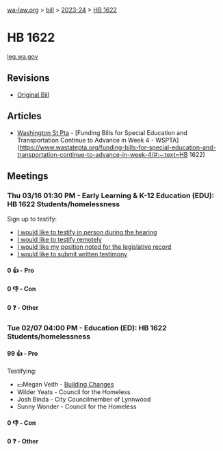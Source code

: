 [wa-law.org](/) > [bill](/bill/) > [2023-24](/bill/2023-24/) > [HB 1622](/bill/2023-24/hb/1622/)

# HB 1622
[leg.wa.gov](https://app.leg.wa.gov/billsummary?BillNumber=1622&Year=2023&Initiative=false)

## Revisions
* [Original Bill](1/)

## Articles
* [Washington St Pta](/org/washington_st_pta/) - [Funding Bills for Special Education and Transportation Continue to Advance in Week 4 - WSPTA](https://www.wastatepta.org/funding-bills-for-special-education-and-transportation-continue-to-advance-in-week-4/#:~:text=HB 1622)

## Meetings
### Thu 03/16 01:30 PM - Early Learning & K-12 Education (EDU): HB 1622 Students/homelessness
Sign up to testify:
* [I would like to testify in person during the hearing](https://app.leg.wa.gov/csi/Testifier/Add?chamber=House&mId=31001&aId=153573&caId=22206&tId=1)
* [I would like to testify remotely](https://app.leg.wa.gov/csi/Testifier/Add?chamber=House&mId=31001&aId=153573&caId=22206&tId=2)
* [I would like my position noted for the legislative record](https://app.leg.wa.gov/csi/Testifier/Add?chamber=House&mId=31001&aId=153573&caId=22206&tId=3)
* [I would like to submit written testimony](https://app.leg.wa.gov/csi/Testifier/Add?chamber=House&mId=31001&aId=153573&caId=22206&tId=4)

#### 0 👍 - Pro

#### 0 👎 - Con

#### 0 ❓ - Other

### Tue 02/07 04:00 PM - Education (ED): HB 1622 Students/homelessness
#### 99 👍 - Pro
Testifying:
* 💵Megan Veith - [Building Changes](/org/building_changes/)
* Wilder Yeats - Council for the Homeless
* Josh Binda - City Councilmember of Lynnwood
* Sunny Wonder - Council for the Homeless

#### 0 👎 - Con

#### 0 ❓ - Other
